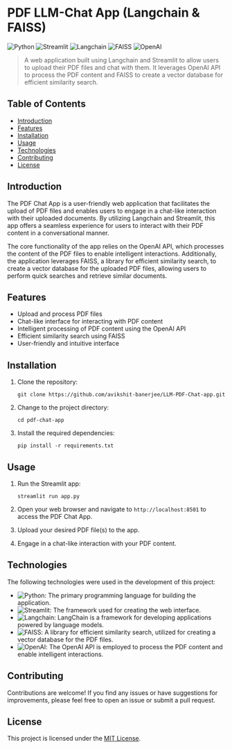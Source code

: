 # PDF LLM-Chat App (Langchain & FAISS)

![Python](https://img.shields.io/badge/Language-Python-blue?logo=python)
![Streamlit](https://img.shields.io/badge/Tool-Streamlit-orange?logo=streamlit)
![Langchain](https://img.shields.io/badge/Tool-Langchain-yellow?logo=langchain)
![FAISS](https://img.shields.io/badge/Tool-FAISS-red?logo=faiss)
![OpenAI](https://img.shields.io/badge/Tool-OpenAI-lightblue?logo=openai)

> A web application built using Langchain and Streamlit to allow users to upload their PDF files and chat with them. It leverages OpenAI API to process the PDF content and FAISS to create a vector database for efficient similarity search.

## Table of Contents

- [Introduction](#introduction)
- [Features](#features)
- [Installation](#installation)
- [Usage](#usage)
- [Technologies](#technologies)
- [Contributing](#contributing)
- [License](#license)

## Introduction

The PDF Chat App is a user-friendly web application that facilitates the upload of PDF files and enables users to engage in a chat-like interaction with their uploaded documents. By utilizing Langchain and Streamlit, this app offers a seamless experience for users to interact with their PDF content in a conversational manner.

The core functionality of the app relies on the OpenAI API, which processes the content of the PDF files to enable intelligent interactions. Additionally, the application leverages FAISS, a library for efficient similarity search, to create a vector database for the uploaded PDF files, allowing users to perform quick searches and retrieve similar documents.

## Features

- Upload and process PDF files
- Chat-like interface for interacting with PDF content
- Intelligent processing of PDF content using the OpenAI API
- Efficient similarity search using FAISS
- User-friendly and intuitive interface

## Installation

1. Clone the repository:

   ```shell
   git clone https://github.com/avikshit-banerjee/LLM-PDF-Chat-app.git
   ```

2. Change to the project directory:

   ```shell
   cd pdf-chat-app
   ```

3. Install the required dependencies:

   ```shell
   pip install -r requirements.txt
   ```

## Usage

1. Run the Streamlit app:

   ```shell
   streamlit run app.py
   ```

2. Open your web browser and navigate to `http://localhost:8501` to access the PDF Chat App.

3. Upload your desired PDF file(s) to the app.

4. Engage in a chat-like interaction with your PDF content.

## Technologies

The following technologies were used in the development of this project:

- ![Python](https://img.shields.io/badge/Language-Python-blue?logo=python): The primary programming language for building the application.
- ![Streamlit](https://img.shields.io/badge/Tool-Streamlit-orange?logo=streamlit): The framework used for creating the web interface.
- ![Langchain](https://img.shields.io/badge/Tool-Langchain-yellow?logo=langchain): LangChain is a framework for developing applications powered by language models.
- ![FAISS](https://img.shields.io/badge/Tool-FAISS-red?logo=faiss): A library for efficient similarity search, utilized for creating a vector database for the PDF files.
- ![OpenAI](https://img.shields.io/badge/Tool-OpenAI-lightblue?logo=openai): The OpenAI API is employed to process the PDF content and enable intelligent interactions.

## Contributing

Contributions are welcome! If you find any issues or have suggestions for improvements, please feel free to open an issue or submit a pull request.

## License

This project is licensed under the [MIT License](LICENSE).
